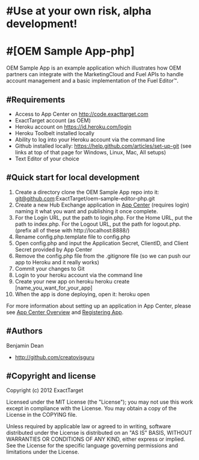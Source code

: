 #Use at your own risk, alpha development!
=================

#[OEM Sample App-php]
=================

OEM Sample App is an example application which illustrates how OEM partners can integrate with the MarketingCloud and Fuel APIs to handle account management and a basic implementation of the Fuel Editor&trade;. 

#Requirements
----------
* Access to App Center on http://code.exacttarget.com
* ExactTarget account (as OEM)
* Heroku account on https://id.heroku.com/login
* Heroku Toolbelt installed locally
* Ability to log into your Heroku account via the command line
* Github installed locally: https://help.github.com/articles/set-up-git (see links at top of that page for Windows, Linux, Mac, All setups)
* Text Editor of your choice


#Quick start for local development
-----------

1. Create a directory clone the OEM Sample App repo into it: git@github.com:ExactTarget/oem-sample-editor-php.git
2. Create a new Hub Exchange application in [App Center](http://code.exacttarget.com/appcenter) (requires login) naming it what you want and publishing it once complete. 
3. For the Login URL, put the path to login.php.  For the Home URL, put the path to index.php.  For the Logout URL, put the path for logout.php. (prefix all of these with http://localhost:8888/)
4. Rename config.php.template file to config.php
5. Open config.php and input the Application Secret, ClientID, and Client Secret provided by App Center
6. Remove the config.php file from the .gitignore file (so we can push our app to Heroku and it really works)
7. Commit your changes to Git
8. Login to your heroku account via the command line
9. Create your new app on heroku
    heroku create [name_you_want_for_your_app]
10. When the app is done deploying, open it:
    heroku open

For more information about setting up an application in App Center, please see [App Center Overview](http://code.exacttarget.com/devcenter/getting-started/app-center-overview) and [Registering App](http://code.exacttarget.com/devcenter/devcenter/getting-started/app-center-overview/registering-app).

#Authors
-----------
Benjamin Dean

* http://github.com/creatovisguru

#Copyright and license
-----------

Copyright (c) 2012 ExactTarget

Licensed under the MIT License (the "License"); you may not use this work except in compliance with the License. You may obtain a copy of the License in the COPYING file.

Unless required by applicable law or agreed to in writing, software distributed under the License is distributed on an "AS IS" BASIS, WITHOUT WARRANTIES OR CONDITIONS OF ANY KIND, either express or implied. See the License for the specific language governing permissions and limitations under the License.
